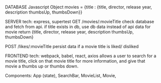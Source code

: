 DATABASE Javascript Object
movies = {title : {title, director, release year, description thumbsUp, thumbsDown}}

SERVER tech: express, supertest
GET /movies/:movieTitle
check database and fetch from api.
  if title exists in db, use db data instead of api data for movie
return {title, director, release year, description thumbsUp, thumbsDown}

POST /likes/:movieTitle
persist data if a movie title is liked/ disliked

FRONTEND tech: webpack, babel, react, axios
allows a user to search for a movie title, click on that movie title for more information, and give that movie a thumbs up or thumbs down.


Components: App (state), SearchBar, MovieList, Movie,